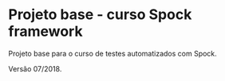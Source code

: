 # Projeto base - curso Spock framework
Projeto base para o curso de testes automatizados com Spock.

Versão 07/2018.
